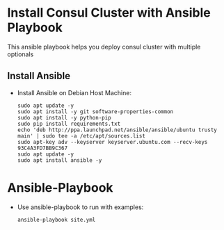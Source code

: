 # Install Consul Cluster with Ansible Playbook

This ansible playbook helps you deploy consul cluster with multiple optionals

## Install Ansible

- Install Ansible on Debian Host Machine:

    ```shell
    sudo apt update -y
    sudo apt install -y git software-properties-common
    sudo apt install -y python-pip
    sudo pip install requirements.txt
    echo 'deb http://ppa.launchpad.net/ansible/ansible/ubuntu trusty main' | sudo tee -a /etc/apt/sources.list
    sudo apt-key adv --keyserver keyserver.ubuntu.com --recv-keys 93C4A3FD7BB9C367
    sudo apt update -y
    sudo apt install ansible -y
    ```

# Ansible-Playbook

- Use ansible-playbook to run with examples:

    ```shell
    ansible-playbook site.yml
    ```